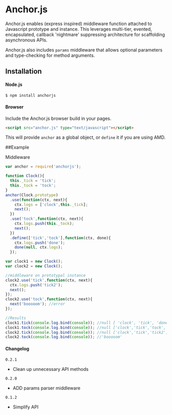 # Anchor.js

Anchor.js enables (express inspired) middleware function attached to Javascript prototype and instance.
This leverages multi-tier, evented, encapsulated, callback 'nightmare' suppressing architecture
for scaffolding asynchronous APIs.

Anchor.js also includes `params` middleware that allows optional parameters and type-checking for method arguments.

## Installation

#### Node.js

```bash
$ npm install anchorjs
```

#### Browser

Include the Anchor.js browser build in your pages.
```html
<script src="anchor.js" type="text/javascript"></script>
```
This will provide `anchor` as a global object, or `define` it if you are using AMD.

##Example

Middleware

```js
var anchor = require('anchorjs');

function Clock(){
  this._tick = 'tick';
  this._tock = 'tock';
}
anchor(Clock.prototype)
  .use(function(ctx, next){
    ctx.logs = ['clock',this._tick];
    next();
  })
  .use('tock',function(ctx, next){
    ctx.logs.push(this._tock);
    next();
  })
  .define(['tick','tock'],function(ctx, done){
    ctx.logs.push('done');
    done(null, ctx.logs);
  });

var clock1 = new Clock();
var clock2 = new Clock();

//middleware on prototypal instance
clock2.use('tick',function(ctx, next){
  ctx.logs.push('tick2');
  next();
});
clock2.use('tock',function(ctx, next){
  next('booooom'); //error
});

//Results
clock1.tick(console.log.bind(console)); //null [ 'clock', 'tick', 'done' ]
clock1.tock(console.log.bind(console)); //null ['clock','tick','tock','done']
clock2.tick(console.log.bind(console)); //null ['clock','tick','tick2','done']
clock2.tock(console.log.bind(console)); //'booooom'
```
#### Changelog

`0.2.1`
- Clean up unnecessary API methods

`0.2.0`
- ADD params parser middleware

`0.1.2`
- Simplify API
